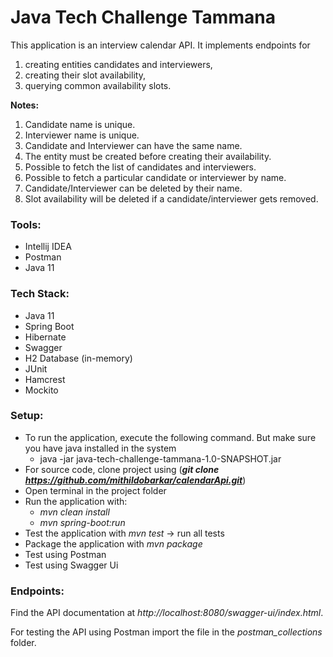 # Java Tech Challenge Tammana

This application is an interview calendar API. It implements endpoints for 
1. creating entities candidates and interviewers, 
2. creating their slot availability, 
3. querying common availability slots.

**Notes:**

1. Candidate name is unique.
2. Interviewer name is unique.
3. Candidate and Interviewer can have the same name.
4. The entity must be created before creating their availability.
5. Possible to fetch the list of candidates and interviewers.
6. Possible to fetch a particular candidate or interviewer by name.
7. Candidate/Interviewer can be deleted by their name.
8. Slot availability will be deleted if a candidate/interviewer gets removed.

### Tools:

- Intellij IDEA
- Postman
- Java 11

### Tech Stack:

- Java 11
- Spring Boot
- Hibernate
- Swagger
- H2 Database (in-memory)
- JUnit
- Hamcrest
- Mockito


### Setup:

- To run the application, execute the following command. But make sure you have java installed in the system
  -  java -jar java-tech-challenge-tammana-1.0-SNAPSHOT.jar
- For source code, clone project using (_**git clone https://github.com/mithildobarkar/calendarApi.git**_)
- Open terminal in the project folder
- Run the application with:
  - _mvn clean install_
  - _mvn spring-boot:run_
- Test the application with _mvn test_ -> run all tests
- Package the application with _mvn package_
- Test using Postman
- Test using Swagger Ui

### Endpoints:

Find the API documentation at _http://localhost:8080/swagger-ui/index.html_.

For testing the API using Postman import the file in the _postman_collections_ folder. 
